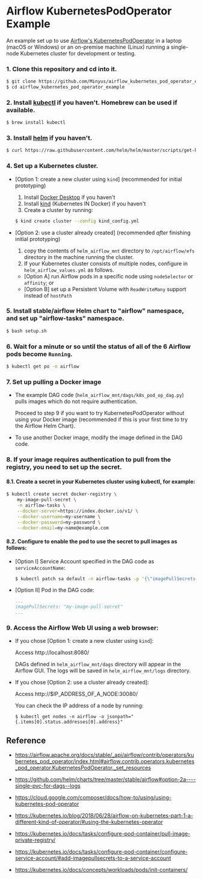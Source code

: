 # Airflow KubernetesPodOperator Example

An example set up to use 
[Airflow's KubernetesPodOperator](https://airflow.apache.org/docs/stable/_api/airflow/contrib/operators/kubernetes_pod_operator/index.html#airflow.contrib.operators.kubernetes_pod_operator.KubernetesPodOperator._set_resources) in a laptop (macOS or Windows) or an on-premise machine (Linux) running a single-node Kubernetes cluster for development or testing.

### 1. Clone this repository and cd into it. 

```bash
$ git clone https://github.com/Minyus/airflow_kubernetes_pod_operator_example.git
$ cd airflow_kubernetes_pod_operator_example
```

### 2. Install [kubectl](https://kubernetes.io/docs/tasks/tools/install-kubectl/) if you haven't. Homebrew can be used if available.

```bash
$ brew install kubectl
```

### 3. Install [helm](https://helm.sh/docs/intro/install/) if you haven't. 

```bash
$ curl https://raw.githubusercontent.com/helm/helm/master/scripts/get-helm-3 | bash
```

### 4. Set up a Kubernetes cluster.

  - [Option 1: create a new cluster using `kind`] (recommended for initial prototyping)

    1. Install [Docker Desktop](https://docs.docker.com/desktop/#download-and-install) if you haven't
    2. Install [kind](https://kind.sigs.k8s.io/docs/user/quick-start/#installation) (Kubernetes IN Docker) if you haven't
    3. Create a cluster by running:

    ```bash
    $ kind create cluster --config kind_config.yml
    ```

  - [Option 2: use a cluster already created] (recommended *after* finishing initial prototyping)
    
    1. copy the contents of `helm_airflow_mnt` directory to `/opt/airflow/efs` directory in the machine running the cluster. 
    2. If your Kubernetes cluster consists of multiple nodes, configure in `helm_airflow_values.yml` as follows.
      - [Option A] run Airflow pods in a specific node using `nodeSelector` or `affinity`; or
      - [Option B] set up a Persistent Volume with `ReadWriteMany` support instead of `hostPath`

### 5. Install stable/airflow Helm chart to "airflow" namespace, and set up "airflow-tasks" namespace.

```bash
$ bash setup.sh
```

### 6. Wait for a minute or so until the status of all of the 6 Airflow pods become `Running`.

```bash
$ kubectl get po -n airflow
```

### 7. Set up pulling a Docker image

- The example DAG code (`helm_airflow_mnt/dags/k8s_pod_op_dag.py`) pulls images which do not require authentication.

  Proceed to step 9 if you want to try KubernetesPodOperator without using your Docker image (recommended if this is your first time to try the Airflow Helm Chart).

- To use another Docker image, modify the image defined in the DAG code.

### 8. If your image requires authentication to pull from the registry, you need to set up the secret.

#### 8.1. Create a secret in your Kubernetes cluster using kubectl, for example:

  ```bash
  $ kubectl create secret docker-registry \
      my-image-pull-secret \
      -n airflow-tasks \
      --docker-server=https://index.docker.io/v1/ \
      --docker-username=my-username \
      --docker-password=my-password \
      --docker-email=my-name@example.com
  ```

  #### 8.2. Configure to enable the pod to use the secret to pull images as follows:
  
  - [Option I] Service Account specified in the DAG code as `serviceAccountName`: 

    ```bash
    $ kubectl patch sa default -n airflow-tasks -p '{\"imagePullSecrets\": [{\"name\": \"my-image-pull-secret\"}]}'
    ```

  - [Option II] Pod in the DAG code:

    ```yaml
    ...
    imagePullSecrets: "my-image-pull-secret"
    ...
    ```

### 9. Access the Airflow Web UI using a web browser:

  - If you chose [Option 1: create a new cluster using `kind`]:
  
    Access http://localhost:8080/
  
    DAGs defined in `helm_airflow_mnt/dags` directory will appear in the Airflow GUI. 
    The logs will be saved in `helm_airflow_mnt/logs` directory.
  
  - If you chose [Option 2: use a cluster already created]:
  
    Access http://$IP_ADDRESS_OF_A_NODE:30080/

    You can check the IP address of a node by running:

    ```
    $ kubectl get nodes -n airflow -o jsonpath="{.items[0].status.addresses[0].address}"
    ```

## Reference

- https://airflow.apache.org/docs/stable/_api/airflow/contrib/operators/kubernetes_pod_operator/index.html#airflow.contrib.operators.kubernetes_pod_operator.KubernetesPodOperator._set_resources

- https://github.com/helm/charts/tree/master/stable/airflow#option-2a----single-pvc-for-dags--logs

- https://cloud.google.com/composer/docs/how-to/using/using-kubernetes-pod-operator

- https://kubernetes.io/blog/2018/06/28/airflow-on-kubernetes-part-1-a-different-kind-of-operator/#using-the-kubernetes-operator

- https://kubernetes.io/docs/tasks/configure-pod-container/pull-image-private-registry/

- https://kubernetes.io/docs/tasks/configure-pod-container/configure-service-account/#add-imagepullsecrets-to-a-service-account

- https://kubernetes.io/docs/concepts/workloads/pods/init-containers/
